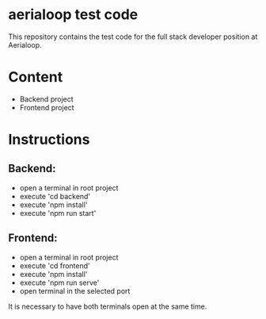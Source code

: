 # aerialoop test code

This repository contains the test code for the full stack developer position at Aerialoop.

# Content
- Backend project
- Frontend project

# Instructions

## Backend:
- open a terminal in root project
- execute 'cd backend'
- execute 'npm install'
- execute 'npm run start'

## Frontend:
- open a terminal in root project
- execute 'cd frontend'
- execute 'npm install'
- execute 'npm run serve'
- open terminal in the selected port

It is necessary to have both terminals open at the same time.